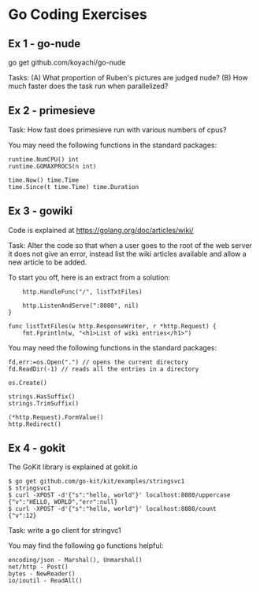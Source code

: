 # Go Coding Exercises

## Ex 1 - go-nude

go get github.com/koyachi/go-nude

Tasks: (A) What proportion of Ruben's pictures are judged nude? 
(B) How much faster does the task run when parallelized?


## Ex 2 - primesieve

Task: How fast does primesieve run with various numbers of cpus?

You may need the following functions in the standard packages:
```
runtime.NumCPU() int
runtime.GOMAXPROCS(n int)

time.Now() time.Time
time.Since(t time.Time) time.Duration
```

## Ex 3 - gowiki

Code is explained at https://golang.org/doc/articles/wiki/

Task: Alter the code so that when a user goes to the root of the web server it does not give an error, 
instead list the wiki articles available and allow a new article to be added.

To start you off, here is an extract from a solution:
```
	http.HandleFunc("/", listTxtFiles)

	http.ListenAndServe(":8080", nil)
}

func listTxtFiles(w http.ResponseWriter, r *http.Request) {
	fmt.Fprintln(w, "<h1>List of wiki entries</h1>")
```

You may need the following functions in the standard packages:
```
fd,err:=os.Open(".") // opens the current directory
fd.ReadDir(-1) // reads all the entries in a directory

os.Create()

strings.HasSuffix()
strings.TrimSuffix()

(*http.Request).FormValue() 
http.Redirect()
```

## Ex 4 - gokit

The GoKit library is explained at gokit.io
```
$ go get github.com/go-kit/kit/examples/stringsvc1
$ stringsvc1
$ curl -XPOST -d'{"s":"hello, world"}' localhost:8080/uppercase
{"v":"HELLO, WORLD","err":null}
$ curl -XPOST -d'{"s":"hello, world"}' localhost:8080/count
{"v":12}
```
Task: write a go client for stringvc1

You may find the following go functions helpful:
```
encoding/json - Marshal(), Unmarshal()
net/http - Post()
bytes - NewReader()
io/ioutil - ReadAll()
```

